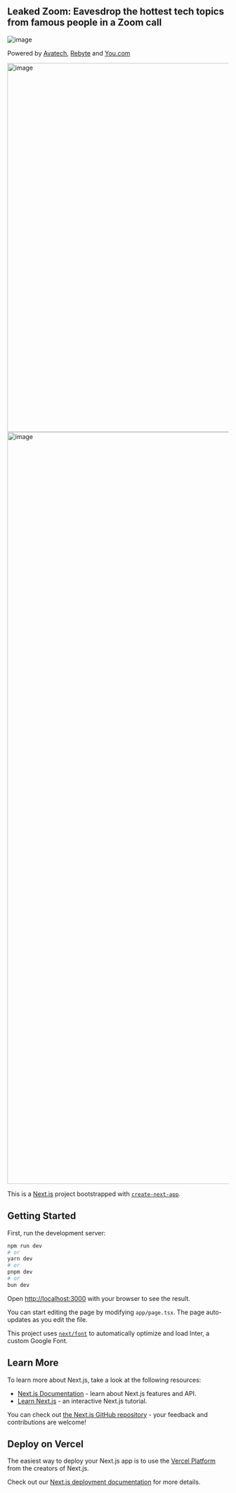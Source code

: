 Leaked Zoom: Eavesdrop the hottest tech topics from famous people in a Zoom call
---


![image](https://github.com/BennyKok/leak-zoom/assets/5101573/125cbc39-f1df-4bda-b1ac-11c1bb763ba0)

Powered by [Avatech](https://labs.avatech.ai/), [Rebyte](https://rebyte.ai/) and [You.com](https://api.you.com/)

<img width="839" alt="image" src="https://github.com/BennyKok/leak-zoom/assets/5101573/7f6ee187-2fc8-4ef2-87e7-68b7c2c4037f">


<img width="1710" alt="image" src="https://github.com/BennyKok/leak-zoom/assets/5101573/7f7811bc-16f1-49da-b397-188d2ecb350b">


This is a [Next.js](https://nextjs.org/) project bootstrapped with [`create-next-app`](https://github.com/vercel/next.js/tree/canary/packages/create-next-app).

## Getting Started

First, run the development server:

```bash
npm run dev
# or
yarn dev
# or
pnpm dev
# or
bun dev
```

Open [http://localhost:3000](http://localhost:3000) with your browser to see the result.

You can start editing the page by modifying `app/page.tsx`. The page auto-updates as you edit the file.

This project uses [`next/font`](https://nextjs.org/docs/basic-features/font-optimization) to automatically optimize and load Inter, a custom Google Font.

## Learn More

To learn more about Next.js, take a look at the following resources:

- [Next.js Documentation](https://nextjs.org/docs) - learn about Next.js features and API.
- [Learn Next.js](https://nextjs.org/learn) - an interactive Next.js tutorial.

You can check out [the Next.js GitHub repository](https://github.com/vercel/next.js/) - your feedback and contributions are welcome!

## Deploy on Vercel

The easiest way to deploy your Next.js app is to use the [Vercel Platform](https://vercel.com/new?utm_medium=default-template&filter=next.js&utm_source=create-next-app&utm_campaign=create-next-app-readme) from the creators of Next.js.

Check out our [Next.js deployment documentation](https://nextjs.org/docs/deployment) for more details.
